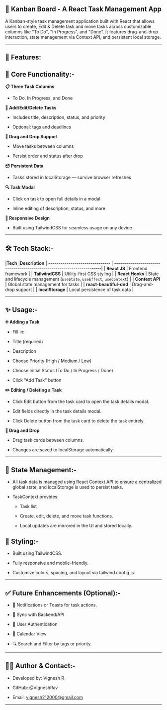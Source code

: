 ## 🧩 Kanban Board - A React Task Management App

A Kanban-style task management application built with React that allows users to create, Edit & Delete task and move tasks across customizable columns like "To Do", "In Progress", and "Done". It features drag-and-drop interaction, state management via Context API, and persistent local storage.

---

## 🚀 Features:

## 🔧 Core Functionality:-

**📋 Three Task Columns**

 - To Do, In Progress, and Done

**🎯 Add/Edit/Delete Tasks**

- Includes title, description, status, and priority

- Optional: tags and deadlines

**🧲 Drag and Drop Support**

- Move tasks between columns

- Persist order and status after drop

**📦 Persistent Data**

- Tasks stored in localStorage — survive browser refreshes

**🔍 Task Modal**

- Click on task to open full details in a modal

- Inline editing of description, status, and more

**📱 Responsive Design**

- Built using TailwindCSS for seamless usage on any device

---

## 🛠️ Tech Stack:-

|**Tech**                       |**Description**                                                         |    ------------------------------- | -----------------------------------------------------------------------|
| **React JS**                  | Frontend framework                                                     |
| **TailwindCSS**               | Utility-first CSS styling                                              |
| **React Hooks**               | State and lifecycle management (`useState`, `useEffect`, `useContext`) |
| **Context API**               | Global state management for tasks                                      |
| **react-beautiful-dnd**       | Drag-and-drop support                                                  |
| **localStorage**              | Local persistence of task data                                         |

---

## ✨ Usage:-

**➕ Adding a Task**

- Fill in:

- Title (required)

- Description

- Choose Priority (High / Medium / Low)

- Choose Initial Status (To Do / In Progress / Done)

- Click "Add Task" button

**✏️ Editing / Deleting a Task**

- Click Edit button from the task card to open the task details modal.

- Edit fields directly in the task details modal.

- Click Delete button from the task card to delete the task entirely.

**🔄 Drag and Drop**

- Drag task cards between columns.

- Changes are saved to localStorage automatically.

---

## 🧠 State Management:-

- All task data is managed using React Context API to ensure a centralized global state, and localStorage is used to persist tasks.

- TaskContext provides:

    - Task list

    - Create, edit, delete, and move task functions.

    - Local updates are mirrored in the UI and stored locally.

## 🎨 Styling:-

- Built using TailwindCSS.

- Fully responsive and mobile-friendly.

- Customize colors, spacing, and layout via tailwind.config.js.

---

## ✅ Future Enhancements (Optional):-

- 🔔 Notifications or Toasts for task actions.

- 🔄 Sync with Backend/API

- 👥 User Authentication

- 📅 Calendar View

- 🔍 Search and Filter by tags or priority.

---

## 🙋‍♂️ Author & Contact:-

- Developed by: Vignesh R

- GitHub: @VigneshRav

- Email: vignesh212000@gmail.com

---
